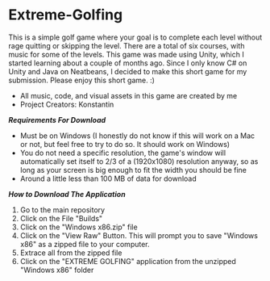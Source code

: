 # Extreme-Golfing

This is a simple golf game where your goal is to complete each level without rage quitting or skipping the level. There are a total of six courses, with music for some of the levels. This game was made using Unity, which I started learning about a couple of months ago. Since I only know C# on Unity and Java on Neatbeans, I decided to make this short game for my submission. Please enjoy this short game. :)

- All music, code, and visual assets in this game are created by me
- Project Creators: Konstantin

***Requirements For Download***

- Must be on Windows (I honestly do not know if this will work on a Mac or not, but feel free to try to do so. It should work on Windows)
- You do not need a specific resolution, the game's window will automatically set itself to 2/3 of a (1920x1080) resolution anyway, so as long as your screen is big enough to fit the width you should be fine
- Around a little less than 100 MB of data for download

***How to Download The Application***

1. Go to the main repository
2. Click on the File "Builds"
3. Click on the "Windows x86.zip" file
4. Click on the "View Raw" Button. This will prompt you to save "Windows x86" as a zipped file to your computer.
5. Extrace all from the zipped file
6. Click on the "EXTREME GOLFING" application from the unzipped "Windows x86" folder
